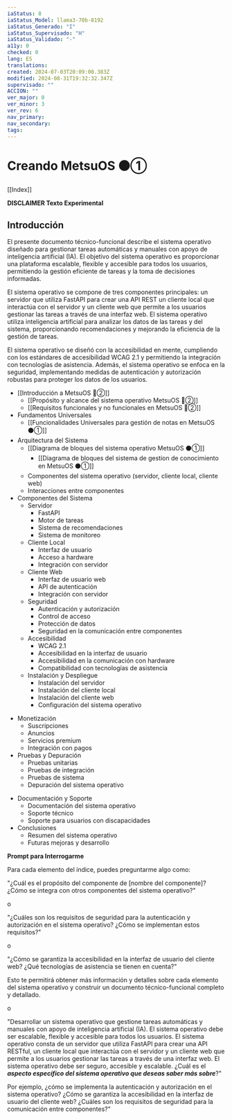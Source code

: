 ```yaml
---
iaStatus: 8
iaStatus_Model: llama3-70b-8192
iaStatus_Generado: "I"
iaStatus_Supervisado: "H"
iaStatus_Validado: "-"
a11y: 0
checked: 0
lang: ES
translations: 
created: 2024-07-03T20:09:00.383Z
modified: 2024-08-31T19:32:32.347Z
supervisado: ""
ACCION: ""
ver_major: 0
ver_minor: 3
ver_rev: 6
nav_primary: 
nav_secondary: 
tags:
---
```

# Creando MetsuOS ⚫①

[[Index]]

**DISCLAIMER Texto Experimental**
## Introducción

El presente documento técnico-funcional describe el sistema operativo diseñado para gestionar tareas automáticas y manuales con apoyo de inteligencia artificial (IA). El objetivo del sistema operativo es proporcionar una plataforma escalable, flexible y accesible para todos los usuarios, permitiendo la gestión eficiente de tareas y la toma de decisiones informadas.

El sistema operativo se compone de tres componentes principales: un servidor que utiliza FastAPI para crear una API REST un cliente local que interactúa con el servidor y un cliente web que permite a los usuarios gestionar las tareas a través de una interfaz web. El sistema operativo utiliza inteligencia artificial para analizar los datos de las tareas y del sistema, proporcionando recomendaciones y mejorando la eficiencia de la gestión de tareas.

El sistema operativo se diseñó con la accesibilidad en mente, cumpliendo con los estándares de accesibilidad WCAG 2.1 y permitiendo la integración con tecnologías de asistencia. Además, el sistema operativo se enfoca en la seguridad, implementando medidas de autenticación y autorización robustas para proteger los datos de los usuarios.

* [[Introducción a MetsuOS 🔴②]]
	* [[Propósito y alcance del sistema operativo MetsuOS 🔴②]]
	* [[Requisitos funcionales y no funcionales en MetsuOS 🔴②]]
* Fundamentos Universales
	* [[Funcionalidades Universales para gestión de notas en MetsuOS ⚫①]]
* Arquitectura del Sistema
	* [[Diagrama de bloques del sistema operativo MetsuOS  ⚫①]]
		* [[Diagrama de bloques del sistema de gestion de conocimiento en MetsuOS ⚫①]]
	* Componentes del sistema operativo (servidor, cliente local, cliente web)
	* Interacciones entre componentes
* Componentes del Sistema
	* Servidor
		* FastAPI
		* Motor de tareas
		* Sistema de recomendaciones
		* Sistema de monitoreo
	* Cliente Local
		* Interfaz de usuario
		* Acceso a hardware
		+ Integración con servidor
	+ Cliente Web
		+ Interfaz de usuario web
		+ API de autenticación
		+ Integración con servidor
	+ Seguridad
		+ Autenticación y autorización
		+ Control de acceso
		+ Protección de datos
		+ Seguridad en la comunicación entre componentes
	+ Accesibilidad
		+ WCAG 2.1
		+ Accesibilidad en la interfaz de usuario
		+ Accesibilidad en la comunicación con hardware
		+ Compatibilidad con tecnologías de asistencia
	+ Instalación y Despliegue
		+ Instalación del servidor
		+ Instalación del cliente local
		+ Instalación del cliente web
		+ Configuración del sistema operativo
+ Monetización
	+ Suscripciones
	+ Anuncios
	+ Servicios premium
	+ Integración con pagos
+ Pruebas y Depuración
	+ Pruebas unitarias
	+ Pruebas de integración
	* Pruebas de sistema
	* Depuración del sistema operativo
* Documentación y Soporte
	* Documentación del sistema operativo
	* Soporte técnico
	* Soporte para usuarios con discapacidades
* Conclusiones
	* Resumen del sistema operativo
	* Futuras mejoras y desarrollo

**Prompt para Interrogarme**

Para cada elemento del índice, puedes preguntarme algo como:

"¿Cuál es el propósito del componente de [nombre del componente]? ¿Cómo se integra con otros componentes del sistema operativo?"

o

"¿Cuáles son los requisitos de seguridad para la autenticación y autorización en el sistema operativo? ¿Cómo se implementan estos requisitos?"

o

"¿Cómo se garantiza la accesibilidad en la interfaz de usuario del cliente web? ¿Qué tecnologías de asistencia se tienen en cuenta?"

Esto te permitirá obtener más información y detalles sobre cada elemento del sistema operativo y construir un documento técnico-funcional completo y detallado.

o

"Desarrollar un sistema operativo que gestione tareas automáticas y manuales con apoyo de inteligencia artificial (IA). El sistema operativo debe ser escalable, flexible y accesible para todos los usuarios. El sistema operativo consta de un servidor que utiliza FastAPI para crear una API RESTful, un cliente local que interactúa con el servidor y un cliente web que permite a los usuarios gestionar las tareas a través de una interfaz web. El sistema operativo debe ser seguro, accesible y escalable. ¿Cuál es el ***aspecto específico del sistema operativo que deseas saber más sobre***?"

Por ejemplo, ¿cómo se implementa la autenticación y autorización en el sistema operativo? ¿Cómo se garantiza la accesibilidad en la interfaz de usuario del cliente web? ¿Cuáles son los requisitos de seguridad para la comunicación entre componentes?"

